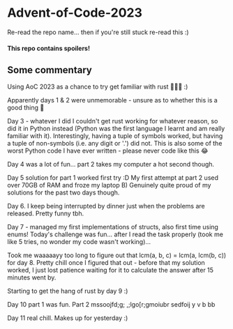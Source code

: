 # Advent-of-Code-2023
Re-read the repo name... then if you're still stuck re-read this :)

#### This repo contains spoilers!

## Some commentary
Using AoC 2023 as a chance to try get familiar with rust 🦀🦀🦀 :)

Apparently days 1 & 2 were unmemorable - unsure as to whether this is a good thing 👀

Day 3 - whatever I did I couldn't get rust working for whatever reason, so did it in Python instead (Python was the first language I learnt and am really familiar with it). Interestingly, having a tuple of symbols worked, but having a tuple of non-symbols (i.e. any digit or '.') did not. This is also some of the worst Python code I have ever written - please never code like this 😂

Day 4 was a lot of fun... part 2 takes my computer a hot second though.

Day 5 solution for part 1 worked first try :D My first attempt at part 2 used over 70GB of RAM and froze my laptop B) Genuinely quite proud of my solutions for the past two days though.

Day 6. I keep being interrupted by dinner just when the problems are released. Pretty funny tbh.

Day 7 - managed my first implementations of structs, also first time using enums! Today's challenge was fun... after I read the task properly (took me like 5 tries, no wonder my code wasn't working)...

Took me waaaaayy too long to figure out that lcm(a, b, c) = lcm(a, lcm(b, c)) for day 8. Pretty chill once I figured that out - before that my solution worked, I just lost patience waiting for it to calculate the answer after 15 minutes went by.

Starting to get the hang of rust by day 9 :)

Day 10 part 1 was fun. Part 2 mssoojfd;g; ,;lgo[r;gmoiubr  sedfoij  y v   b bb

Day 11 real chill. Makes up for yesterday :)
